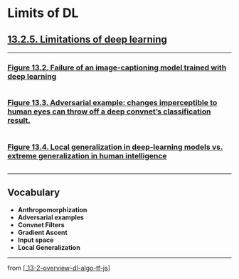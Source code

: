# Limits of DL

## [**13.2.5.** Limitations of deep learning](https://livebook.manning.com/book/deep-learning-with-javascript/chapter-13/127)

---

### [**Figure 13.2.** Failure of an image-captioning model trained with deep learning](https://livebook.manning.com/book/deep-learning-with-javascript/chapter-13/ch13fig02)

<img src="">

### [**Figure 13.3.** Adversarial example: changes imperceptible to human eyes can throw off a deep convnet’s classification result.](https://livebook.manning.com/book/deep-learning-with-javascript/chapter-13/ch13fig03)

<img src="">

### [**Figure 13.4.** Local generalization in deep-learning models vs. extreme generalization in human intelligence](https://livebook.manning.com/book/deep-learning-with-javascript/chapter-13/ch13fig04)

<img src="">

---

## **Vocabulary**

- **Anthropomorphization**
- **Adversarial examples**
- **Convnet Filters**
- **Gradient Ascent**
- **Input space**
- **Local Generalization**

---

from [[_13-2-overview-dl-algo-tf-js]]

[//begin]: # "Autogenerated link references for markdown compatibility"
[_13-2-overview-dl-algo-tf-js]: _13-2-overview-dl-algo-tf-js.md "🎓 DL Algo TF.js"
[//end]: # "Autogenerated link references"

